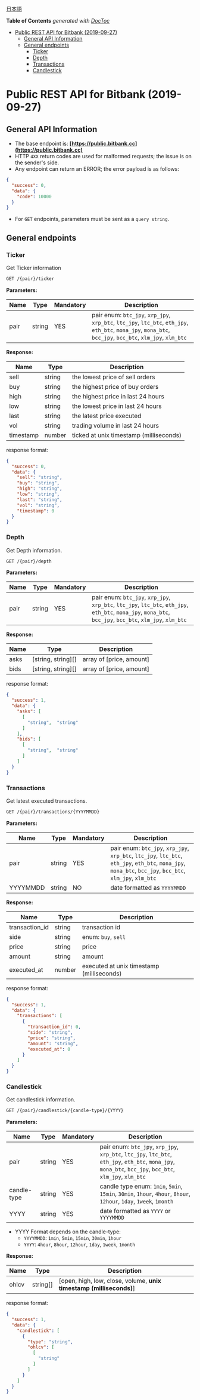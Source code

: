 [日本語](public-api_JP.md)

<!-- START doctoc generated TOC please keep comment here to allow auto update -->
<!-- DON'T EDIT THIS SECTION, INSTEAD RE-RUN doctoc TO UPDATE -->
**Table of Contents**  *generated with [DocToc](https://github.com/thlorenz/doctoc)*

- [Public REST API for Bitbank (2019-09-27)](#public-rest-api-for-bitbank-2019-09-27)
  - [General API Information](#general-api-information)
  - [General endpoints](#general-endpoints)
    - [Ticker](#ticker)
    - [Depth](#depth)
    - [Transactions](#transactions)
    - [Candlestick](#candlestick)

<!-- END doctoc generated TOC please keep comment here to allow auto update -->

# Public REST API for Bitbank (2019-09-27)

## General API Information

- The base endpoint is: **[https://public.bitbank.cc](https://public.bitbank.cc)**
- HTTP `4XX` return codes are used for malformed requests; the issue is on the sender's side.
- Any endpoint can return an ERROR; the error payload is as follows:

```json
{
  "success": 0,
  "data": {
    "code": 10000
  }
}
```

- For `GET` endpoints, parameters must be sent as a `query string`.

## General endpoints

### Ticker

Get Ticker information

```txt
GET /{pair}/ticker
```

**Parameters:**

Name | Type | Mandatory | Description
------------ | ------------ | ------------ | ------------
pair | string | YES | pair enum: `btc_jpy`, `xrp_jpy`, `xrp_btc`, `ltc_jpy`, `ltc_btc`, `eth_jpy`, `eth_btc`, `mona_jpy`, `mona_btc`, `bcc_jpy`, `bcc_btc`, `xlm_jpy`, `xlm_btc`

**Response:**

Name | Type | Description
------------ | ------------ | ------------
sell | string | the lowest price of sell orders
buy | string | the highest price of buy orders
high | string | the highest price in last 24 hours
low | string | the lowest price in last 24 hours
last | string | the latest price executed
vol | string | trading volume in last 24 hours
timestamp | number | ticked at unix timestamp (milliseconds)

response format:

```json
{
  "success": 0,
  "data": {
    "sell": "string",
    "buy": "string",
    "high": "string",
    "low": "string",
    "last": "string",
    "vol": "string",
    "timestamp": 0
  }
}
```

### Depth

Get Depth information.

```txt
GET /{pair}/depth
```

**Parameters:**

Name | Type | Mandatory | Description
------------ | ------------ | ------------ | ------------
pair | string | YES | pair enum: `btc_jpy`, `xrp_jpy`, `xrp_btc`, `ltc_jpy`, `ltc_btc`, `eth_jpy`, `eth_btc`, `mona_jpy`, `mona_btc`, `bcc_jpy`, `bcc_btc`, `xlm_jpy`, `xlm_btc`

**Response:**

Name | Type | Description
------------ | ------------ | ------------
asks | [string, string][] | array of [price, amount]
bids | [string, string][] | array of [price, amount]

response format:

```json
{
  "success": 1,
  "data": {
    "asks": [
      [
        "string",  "string"
      ]
    ],
    "bids": [
      [
        "string",  "string"
      ]
    ]
  }
}
```

### Transactions

Get latest executed transactions.

```txt
GET /{pair}/transactions/{YYYYMMDD}
```

**Parameters:**

Name | Type | Mandatory | Description
------------ | ------------ | ------------ | ------------
pair | string | YES | pair enum: `btc_jpy`, `xrp_jpy`, `xrp_btc`, `ltc_jpy`, `ltc_btc`, `eth_jpy`, `eth_btc`, `mona_jpy`, `mona_btc`, `bcc_jpy`, `bcc_btc`, `xlm_jpy`, `xlm_btc`
YYYYMMDD | string | NO | date formatted as `YYYYMMDD`

**Response:**

Name | Type | Description
------------ | ------------ | ------------
transaction_id | string | transaction id
side | string | enum: `buy`, `sell`
price | string | price
amount | string |amount
executed_at | number | executed at unix timestamp (milliseconds)

response format:

```json
{
  "success": 1,
  "data": {
    "transactions": [
      {
        "transaction_id": 0,
        "side": "string",
        "price": "string",
        "amount": "string",
        "executed_at": 0
      }
    ]
  }
}
```

### Candlestick

Get candlestick information.

```txt
GET /{pair}/candlestick/{candle-type}/{YYYY}
```

**Parameters:**

Name | Type | Mandatory | Description
------------ | ------------ | ------------ | ------------
pair | string | YES | pair enum: `btc_jpy`, `xrp_jpy`, `xrp_btc`, `ltc_jpy`, `ltc_btc`, `eth_jpy`, `eth_btc`, `mona_jpy`, `mona_btc`, `bcc_jpy`, `bcc_btc`, `xlm_jpy`, `xlm_btc`
candle-type | string | YES | candle type enum: `1min`, `5min`, `15min`, `30min`, `1hour`, `4hour`, `8hour`, `12hour`, `1day`, `1week`, `1month`
YYYY | string | YES | date formatted as `YYYY` or  `YYYYMMDD`

- YYYY Format depends on the candle-type:
  - `YYYYMMDD`: `1min`, `5min`, `15min`, `30min`, `1hour`
  - `YYYY`: `4hour`, `8hour`, `12hour`, `1day`, `1week`, `1month`

**Response:**

Name | Type | Description
------------ | ------------ | ------------
ohlcv | string[] | [open, high, low, close, volume, **unix timestamp (milliseconds)**]

response format:

```json
{
  "success": 1,
  "data": {
    "candlestick": [
      {
        "type": "string",
        "ohlcv": [
          [
            "string"
          ]
        ]
      }
    ]
  }
}
```
